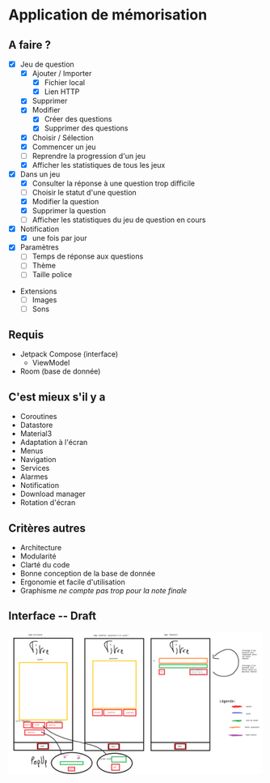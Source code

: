 # Application de mémorisation

## A faire ?

- [x] Jeu de question
  - [x] Ajouter / Importer
    - [x] Fichier local
    - [x] Lien HTTP
  - [x] Supprimer
  - [x] Modifier
    - [x] Créer des questions
    - [x] Supprimer des questions
  - [x] Choisir / Sélection
  - [x] Commencer un jeu
  - [ ] Reprendre la progression d'un jeu
  - [x] Afficher les statistiques de tous les jeux
- [x] Dans un jeu
  - [x] Consulter la réponse à une question trop difficile
  - [ ] Choisir le statut d'une question
  - [x] Modifier la question
  - [x] Supprimer la question
  - [ ] Afficher les statistiques du jeu de question en cours
- [x] Notification
  - [x] une fois par jour
- [x] Paramètres
  - [ ] Temps de réponse aux questions
  - [ ] Thème
  - [ ] Taille police
- Extensions
  - [ ] Images
  - [ ] Sons

## Requis

- Jetpack Compose (interface)
  - ViewModel
- Room (base de donnée)

## C'est mieux s'il y a

- Coroutines
- Datastore
- Material3
- Adaptation à l'écran
- Menus
- Navigation
- Services
- Alarmes
- Notification
- Download manager
- Rotation d'écran

## Critères autres

- Architecture
- Modularité
- Clarté du code
- Bonne conception de la base de donnée
- Ergonomie et facile d'utilisation
- Graphisme _ne compte pas trop pour la note finale_

## Interface -- Draft

![](ecrans_activity.png)
